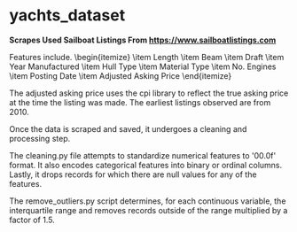 # yachts_dataset

**Scrapes Used Sailboat Listings From https://www.sailboatlistings.com**

Features include.
\begin{itemize}
  \item Length
  \item Beam
  \item Draft
  \item Year Manufactured
  \item Hull Type
  \item Material Type
  \item No. Engines
  \item Posting Date
  \item Adjusted Asking Price
\end{itemize}

The adjusted asking price uses the cpi library to reflect the true asking price
at the time the listing was made. The earliest listings observed are from 2010.

Once the data is scraped and saved, it undergoes a cleaning and processing step.

The cleaning.py file attempts to standardize numerical features to '00.0f' format.
It also encodes categorical features into binary or ordinal columns.
Lastly, it drops records for which there are null values for any of the features.

The remove_outliers.py script determines, for each continuous variable, the
interquartile range and removes records outside of the range multiplied by a
factor of 1.5.
